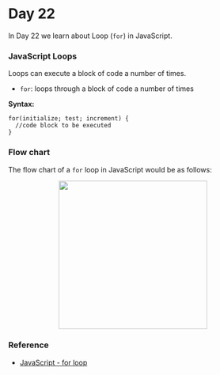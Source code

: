 # Day 22
In Day 22 we learn about Loop (```for```) in JavaScript.

### JavaScript Loops
Loops can execute a block of code a number of times.

* ```for```: loops through a block of code a number of times

**Syntax:**
```
for(initialize; test; increment) {
  //code block to be executed
}
```
### Flow chart
The flow chart of a ```for``` loop in JavaScript would be as follows: 
<p align="center">
  <img width="300" height="300" src="https://user-images.githubusercontent.com/27751735/64553673-740fb700-d342-11e9-8d44-74b1ec99dbc1.jpg">
</p>


### Reference
* [JavaScript - for loop](https://www.tutorialspoint.com/javascript/javascript_for_loop.htm)
